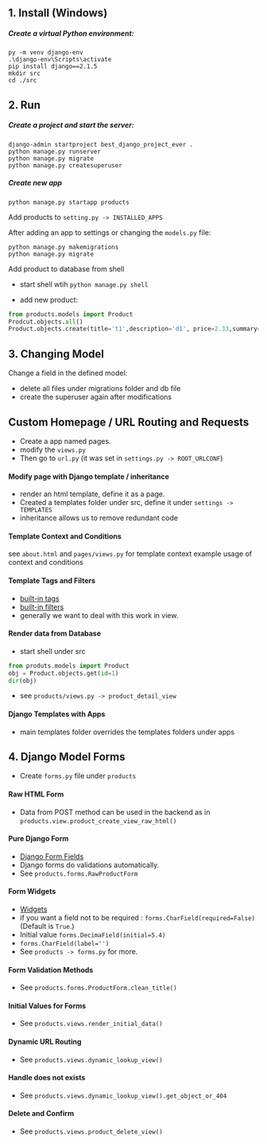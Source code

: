 ## 1. Install (Windows)

##### Create a virtual Python environment:
```
py -m venv django-env
.\django-env\Scripts\activate
pip install django==2.1.5
mkdir src
cd ./src
```

## 2. Run

##### Create a project and start the server:

```
django-admin startproject best_django_project_ever .
python manage.py runserver
python manage.py migrate
python manage.py createsuperuser
```
##### Create new app
```
python manage.py startapp products
```
Add products to ``setting.py -> INSTALLED_APPS``

After adding an app to settings or changing the ``models.py`` file:
```
python manage.py makemigrations
python manage.py migrate
```

Add product to database from shell

- start shell wtih ``python manage.py shell``

- add new product:

```python
from products.models import Product
Prodcut.objects.all()
Product.objects.create(title='t1',description='d1', price=2.33,summary='s1')
```

## 3. Changing Model

Change a field in the defined model:
- delete all files under migrations folder and db file 
- create the superuser again after modifications

## Custom Homepage / URL Routing and Requests

- Create a app named pages.
- modify the ``views.py``
- Then go to ``url.py`` (it was set in ``settings.py -> ROOT_URLCONF``)

#### Modify page with Django template / inheritance

- render an html template, define it as a page. 
- Created a templates folder under src, define it under ``settings -> TEMPLATES``
- inheritance allows us to remove redundant code

#### Template Context and Conditions

see ``about.html`` and ``pages/views.py`` for template context example usage of  context and conditions

#### Template Tags and Filters

- [built-in tags](https://docs.djangoproject.com/en/3.1/ref/templates/builtins/#built-in-tag-reference)
- [built-in filters](https://docs.djangoproject.com/en/3.1/ref/templates/builtins/#built-in-filter-reference)
- generally we want to deal with this work in view.

#### Render data from Database

- start shell under src
```python
from produts.models import Product
obj = Product.objects.get(id=1)
dir(obj)
```

- see ``products/views.py -> product_detail_view``

#### Django Templates with Apps

- main templates folder overrides the templates folders under apps


## 4. Django Model Forms

- Create  ``forms.py`` file under ``products``

#### Raw HTML Form

- Data from POST method can be used in the backend as in ``products.view.product_create_view_raw_html()``

#### Pure Django Form

- [Django Form Fields](https://docs.djangoproject.com/en/3.1/ref/forms/fields/)
- Django forms do validations automatically.
- See ``products.forms.RawProductForm``

#### Form Widgets

- [Widgets](https://docs.djangoproject.com/en/3.1/ref/forms/widgets/)
- if you want a field not to be required : ``forms.CharField(required=False)`` (Default is ``True``.)
- Initial value ``forms.DecimaField(initial=5.4)``
- ``forms.CharField(label='')``
- See ``products -> forms.py`` for more.

#### Form Validation Methods

- See ``products.forms.ProductForm.clean_title()``

#### Initial Values for Forms

- See ``products.views.render_initial_data()``

#### Dynamic URL Routing

-  See ``products.views.dynamic_lookup_view()``

#### Handle does not exists

- See ``products.views.dynamic_lookup_view().get_object_or_404``

#### Delete and Confirm

- See ``products.views.product_delete_view()``

